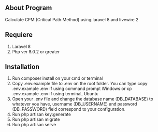 ## About Program
Calculate CPM (Critical Path Method) using laravel 8 and livewire 2
## Requiere
1. Laravel 8
2. Php ver 8.0.2 or greater
## Installation
1. Run composer install on your cmd or terminal
2. Copy .env.example file to .env on the root folder. You can type copy .env.example .env if using command prompt Windows or cp .env.example .env if using terminal, Ubuntu
3. Open your .env file and change the database name (DB_DATABASE) to whatever you have, username (DB_USERNAME) and password (DB_PASSWORD) field correspond to your configuration.
4. Run php artisan key:generate
5. Run php artisan migrate
6. Run php artisan serve
